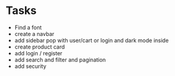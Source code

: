 # Tasks

- Find a font
- create a navbar
- add sidebar pop with user/cart or login and dark mode inside
- create product card
- add login / register
- add search and filter and pagination
- add security
